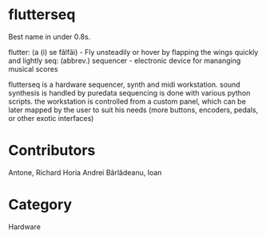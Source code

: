 flutterseq
==========

Best name in under 0.8s.

flutter: (a (i) se fâlfâi) - Fly unsteadily or hover by flapping the wings quickly and lightly
seq: (abbrev.) sequencer - electronic device for mananging musical scores

flutterseq is a hardware sequencer, synth and midi workstation. sound synthesis is handled by puredata
sequencing is done with various python scripts. the workstation is controlled from a custom panel, which can
be later mapped by the user to suit his needs (more buttons, encoders, pedals, or other exotic interfaces)

Contributors
============

Antone, Richard Horia Andrei
Bârlădeanu, Ioan

Category
=======

Hardware


